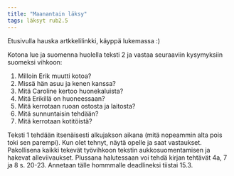 ```yaml
---
title: "Maanantain läksy"
tags: läksyt rub2.5
---
```


Etusivulla hauska artkkelilinkki, käyppä lukemassa :)

Kotona lue ja suomenna huolella teksti 2 ja vastaa seuraaviin kysymyksiin suomeksi vihkoon:

1. Milloin Erik muutti kotoa?
2. Missä hän asuu ja kenen kanssa?
3. Mitä Caroline kertoo huonekaluista?
4. Mitä Erikillä on huoneessaan?
5. Mitä kerrotaan ruoan ostosta ja laitosta?
6. Mitä sunnuntaisin tehdään?
7. Mitä kerrotaan kotitöistä?

Teksti 1 tehdään itsenäisesti alkujakson aikana (mitä nopeammin alta pois toki sen parempi). Kun olet tehnyt, näytä opelle ja saat vastaukset. Pakollisena kaikki tekevät työvihkoon tekstin aukkosuomentamisen ja hakevat alleviivaukset. Plussana halutessaan voi tehdä kirjan tehtävät 4a, 7 ja 8 s. 20-23. Annetaan tälle hommmalle deadlineksi tiistai 15.3.